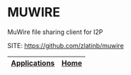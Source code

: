 # MUWIRE
 
 MuWire file sharing client for I2P
 
 SITE: https://github.com/zlatinb/muwire

 | [Applications](https://portable-linux-apps.github.io/apps.html) | [Home](https://portable-linux-apps.github.io)
 | --- | --- |

